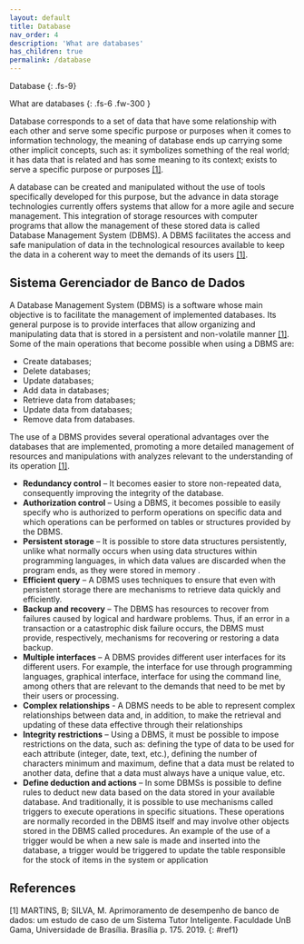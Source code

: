 ```yaml
---
layout: default
title: Database 
nav_order: 4
description: 'What are databases'
has_children: true
permalink: /database 
---
```


Database
{: .fs-9}

What are databases
{: .fs-6 .fw-300  }

Database corresponds to a set of data that have some relationship with each other and serve some specific purpose or purposes when it comes to information technology, the meaning of database ends up carrying some other implicit concepts, such as: it symbolizes something of the real world; it has data that is related and has some meaning to its context; exists to serve a specific purpose or purposes [[1]](#ref1).

A database can be created and manipulated without the use of tools specifically developed for this purpose, but the advance in data storage technologies currently offers systems that allow for a more agile and secure management. This integration of storage resources with computer programs that allow the management of these stored data is called Database Management System (DBMS). A DBMS facilitates the access and safe manipulation of data in the technological resources available to keep the data in a coherent way to meet the demands of its users [[1]](#ref1).

## Sistema Gerenciador de Banco de Dados
A Database Management System (DBMS) is a software whose main objective is to facilitate the management of implemented databases. Its general purpose is to provide interfaces that allow organizing and manipulating data that is stored in a persistent and non-volatile manner [[1]](#ref1). Some of the main operations that become possible when using a DBMS are:
- Create databases;
- Delete databases;
- Update databases;
- Add data in databases;
- Retrieve data from databases;
- Update data from databases;
- Remove data from databases.

The use of a DBMS provides several operational advantages over the databases that are implemented, promoting a more detailed management of resources and manipulations with analyzes relevant to the understanding of its operation [[1]](#ref1).
- **Redundancy control** – It becomes easier to store non-repeated data, consequently improving the integrity of the database.
- **Authorization control** – Using a DBMS, it becomes possible to easily specify who is authorized to perform operations on specific data and which operations can be performed on tables or structures provided by the DBMS.
- **Persistent storage** – It is possible to store data structures persistently, unlike what normally occurs when using data structures within programming languages, in which data values ​​are discarded when the program ends, as they were stored in memory .
- **Efficient query** – A DBMS uses techniques to ensure that even with persistent storage there are mechanisms to retrieve data quickly and efficiently.
- **Backup and recovery** – The DBMS has resources to recover from failures caused by logical and hardware problems. Thus, if an error in a transaction or a catastrophic disk failure occurs, the DBMS must provide, respectively, mechanisms for recovering or restoring a data backup.
- **Multiple interfaces** – A DBMS provides different user interfaces for its different users. For example, the interface for use through programming languages, graphical interface, interface for using the command line, among others that are relevant to the demands that need to be met by their users or processing.
- **Complex relationships** - A DBMS needs to be able to represent complex relationships between data and, in addition, to make the retrieval and updating of these data effective through their relationships
- **Integrity restrictions** – Using a DBMS, it must be possible to impose restrictions on the data, such as: defining the type of data to be used for each attribute (integer, date, text, etc.), defining the number of characters minimum and maximum, define that a data must be related to another data, define that a data must always have a unique value, etc.
- **Define deduction and actions** – In some DBMSs is possible to define rules to deduct new data based on the data stored in your available database. And traditionally, it is possible to use mechanisms called triggers to execute operations in specific situations. These operations are normally recorded in the DBMS itself and may involve other objects stored in the DBMS called procedures. An example of the use of a trigger would be when a new sale is made and inserted into the database, a trigger would be triggered to update the table responsible for the stock of items in the system or application


## References

[1]  MARTINS, B; SILVA, M. Aprimoramento de desempenho de banco de dados: um estudo de caso de um Sistema Tutor Inteligente. Faculdade UnB Gama, Universidade de Brasília. Brasília p. 175. 2019.
{: #ref1}